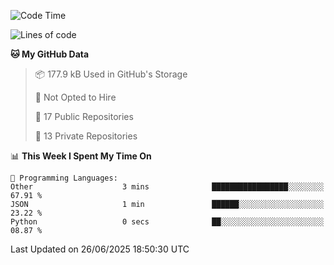 <!--START_SECTION:waka-->
![Code Time](http://img.shields.io/badge/Code%20Time-1%2C116%20hrs%2032%20mins-blue)

![Lines of code](https://img.shields.io/badge/From%20Hello%20World%20I%27ve%20Written-224.9%20thousand%20lines%20of%20code-blue)

**🐱 My GitHub Data** 

> 📦 177.9 kB Used in GitHub's Storage 
 > 
> 🚫 Not Opted to Hire
 > 
> 📜 17 Public Repositories 
 > 
> 🔑 13 Private Repositories 
 > 
📊 **This Week I Spent My Time On** 

```text
💬 Programming Languages: 
Other                    3 mins              █████████████████░░░░░░░░   67.91 % 
JSON                     1 min               ██████░░░░░░░░░░░░░░░░░░░   23.22 % 
Python                   0 secs              ██░░░░░░░░░░░░░░░░░░░░░░░   08.87 % 
```


 Last Updated on 26/06/2025 18:50:30 UTC
<!--END_SECTION:waka-->
